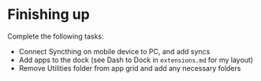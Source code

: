 # Finishing up

Complete the following tasks:

- Connect Syncthing on mobile device to PC, and add syncs
- Add apps to the dock (see Dash to Dock in `extensions.md` for my layout)
- Remove Utilities folder from app grid and add any necessary folders

